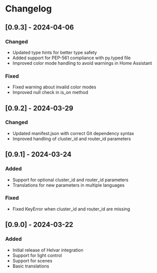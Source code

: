 # Changelog

## [0.9.3] - 2024-04-06

### Changed
- Updated type hints for better type safety
- Added support for PEP-561 compliance with py.typed file
- Improved color mode handling to avoid warnings in Home Assistant

### Fixed
- Fixed warning about invalid color modes
- Improved null check in is_on method

## [0.9.2] - 2024-03-29

### Changed
- Updated manifest.json with correct Git dependency syntax
- Improved handling of cluster_id and router_id parameters

## [0.9.1] - 2024-03-24

### Added
- Support for optional cluster_id and router_id parameters
- Translations for new parameters in multiple languages

### Fixed
- Fixed KeyError when cluster_id and router_id are missing

## [0.9.0] - 2024-03-22

### Added
- Initial release of Helvar integration
- Support for light control
- Support for scenes
- Basic translations 
